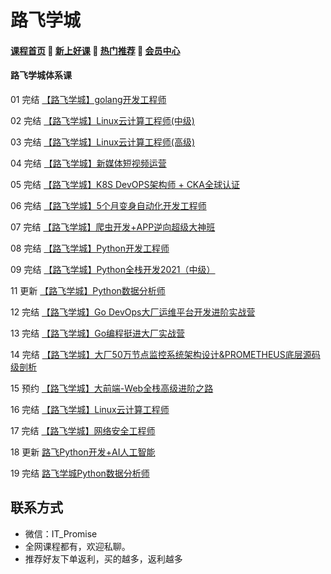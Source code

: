 # 路飞学城

#### [**课程首页**](../../README.md) 💖 [**新上好课**](./xshk.md) 💖 [**热门推荐**](./rmtj.md) 💖 [**会员中心**](./vip.md)

#### 路飞学城体系课

01 完结 [【路飞学城】golang开发工程师](https://www.luffycity.com/light-course/go)

02 完结 [【路飞学城】Linux云计算工程师(中级)](https://www.luffycity.com/employment-course/2/detail)

03 完结 [【路飞学城】Linux云计算工程师(高级)](https://www.luffycity.com/employment-course/3/detail)

04 完结 [【路飞学城】新媒体短视频运营](https://www.luffycity.com/light-course/new-media)

05 完结 [【路飞学城】K8S DevOPS架构师 + CKA全球认证](https://www.luffycity.com/light-course)

06 完结 [【路飞学城】5个月变身自动化开发工程师](https://www.luffycity.com/light-course/automation-python)

07 完结 [【路飞学城】爬虫开发+APP逆向超级大神班](https://www.luffycity.com/light-course)

08 完结 [【路飞学城】Python开发工程师](https://www.luffycity.com/light-course/python)

09 完结 [【路飞学城】Python全栈开发2021（中级）](https://www.luffycity.com/employment-course/1/detail)

11 更新 [【路飞学城】Python数据分析师](https://www.luffycity.com/employment-course/23/detail)

12 完结 [【路飞学城】Go DevOps大厂运维平台开发进阶实战营](https://www.luffycity.com/light-course)

13 完结 [【路飞学城】Go编程挺进⼤⼚实战营](https://www.luffycity.com/light-course)

14 完结 [【路飞学城】大厂50万节点监控系统架构设计&PROMETHEUS底层源码级剖析](https://www.luffycity.com/light-course)

15 预约 [【路飞学城】大前端-Web全栈高级进阶之路](https://www.luffycity.com/light-course)

16 完结 [【路飞学城】Linux云计算工程师](https://www.luffycity.com/light-course)

17 完结 [【路飞学城】网络安全工程师](https://www.luffycity.com/light-course)

18 更新 [路飞Python开发+AI人工智能](https://www.luffycity.com/employment-course/4/chapter)

19 完结 [路飞学城Python数据分析师](https://www.luffycity.com/employment-course/23/detail)

## 联系方式

-  微信：IT_Promise
-  全网课程都有，欢迎私聊。
-  推荐好友下单返利，买的越多，返利越多